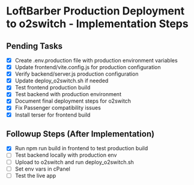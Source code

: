 # LoftBarber Production Deployment to o2switch - Implementation Steps

## Pending Tasks
- [x] Create .env.production file with production environment variables
- [x] Update frontend/vite.config.js for production configuration
- [x] Verify backend/server.js production configuration
- [x] Update deploy_o2switch.sh if needed
- [x] Test frontend production build
- [x] Test backend with production environment
- [x] Document final deployment steps for o2switch
- [x] Fix Passenger compatibility issues
- [x] Install terser for frontend build

## Followup Steps (After Implementation)
- [x] Run npm run build in frontend to test production build
- [ ] Test backend locally with production env
- [ ] Upload to o2switch and run deploy_o2switch.sh
- [ ] Set env vars in cPanel
- [ ] Test the live app
